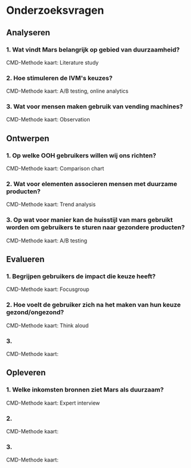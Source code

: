 # Onderzoeksvragen
## Analyseren
### 1. Wat vindt Mars belangrijk op gebied van duurzaamheid?
CMD-Methode kaart: Literature study

### 2. Hoe stimuleren de IVM's keuzes?
CMD-Methode kaart: A/B testing, online analytics

### 3. Wat voor mensen maken gebruik van vending machines?
CMD-Methode kaart: Observation

## Ontwerpen
### 1. Op welke OOH gebruikers willen wij ons richten?
CMD-Methode kaart: Comparison chart

### 2. Wat voor elementen associeren mensen met duurzame producten?
CMD-Methode kaart: Trend analysis

### 3. Op wat voor manier kan de huisstijl van mars gebruikt worden om gebruikers te sturen naar gezondere producten?
CMD-Methode kaart: A/B testing

## Evalueren
### 1. Begrijpen gebruikers de impact die keuze heeft?
CMD-Methode kaart: Focusgroup

### 2. Hoe voelt de gebruiker zich na het maken van hun keuze gezond/ongezond?
CMD-Methode kaart: Think aloud

### 3. 
CMD-Methode kaart:

## Opleveren
### 1. Welke inkomsten bronnen ziet Mars als duurzaam?
CMD-Methode kaart: Expert interview

### 2. 
CMD-Methode kaart:

### 3. 
CMD-Methode kaart:
